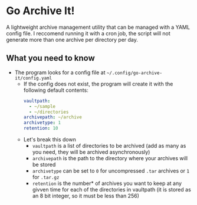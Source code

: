 # Go Archive It!

A lightweight archive management utility that can be managed with a YAML config file. I reccomend running it with a cron job, the script will not generate more than one archive per directory per day.

## What you need to know

- The program looks for a config file at `~/.config/go-archive-it/config.yaml`
  - If the config does not exist, the program will create it with the following default contents:
    ```yaml
    vaultpath:
      - ~/sample
      - ~/directories
    archivepath: ~/archive
    archivetype: 1
    retention: 10
    ```
  - Let's break this down
    - `vaultpath` is a list of directories to be archived (add as many as you need, they will be archived asynchronously)
    - `archivepath` is the path to the directory where your archives will be stored
    - `archivetype` can be set to `0` for uncompressed `.tar` archives or `1` for `.tar.gz`
    - `retention` is the number* of archives you want to keep at any givven time for each of the directories in vaultpath (it is stored as an 8 bit integer, so it must be less than 256)
